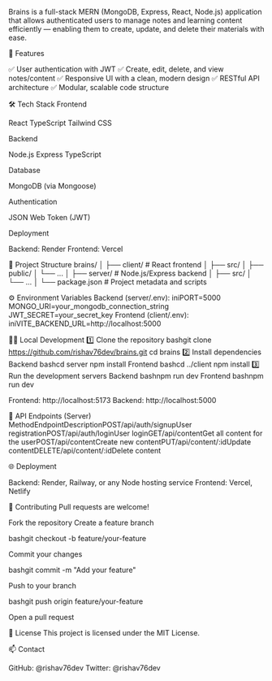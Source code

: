 Brains is a full-stack MERN (MongoDB, Express, React, Node.js) application that allows authenticated users to manage notes and learning content efficiently — enabling them to create, update, and delete their materials with ease.

🚀 Features

✅ User authentication with JWT
✅ Create, edit, delete, and view notes/content
✅ Responsive UI with a clean, modern design
✅ RESTful API architecture
✅ Modular, scalable code structure


🛠️ Tech Stack
Frontend

React
TypeScript
Tailwind CSS

Backend

Node.js
Express
TypeScript

Database

MongoDB (via Mongoose)

Authentication

JSON Web Token (JWT)

Deployment

Backend: Render
Frontend: Vercel


📂 Project Structure
brains/
│
├── client/              # React frontend
│   ├── src/
│   ├── public/
│   └── ...
│
├── server/              # Node.js/Express backend
│   ├── src/
│   └── ...
│
└── package.json         # Project metadata and scripts

⚙️ Environment Variables
Backend (server/.env):
iniPORT=5000
MONGO_URI=your_mongodb_connection_string
JWT_SECRET=your_secret_key
Frontend (client/.env):
iniVITE_BACKEND_URL=http://localhost:5000

🧑‍💻 Local Development
1️⃣ Clone the repository
bashgit clone https://github.com/rishav76dev/brains.git
cd brains
2️⃣ Install dependencies
Backend
bashcd server
npm install
Frontend
bashcd ../client
npm install
3️⃣ Run the development servers
Backend
bashnpm run dev
Frontend
bashnpm run dev

Frontend: http://localhost:5173
Backend: http://localhost:5000


🧪 API Endpoints (Server)
MethodEndpointDescriptionPOST/api/auth/signupUser registrationPOST/api/auth/loginUser loginGET/api/contentGet all content for the userPOST/api/contentCreate new contentPUT/api/content/:idUpdate contentDELETE/api/content/:idDelete content

🌐 Deployment

Backend: Render, Railway, or any Node hosting service
Frontend: Vercel, Netlify


🙌 Contributing
Pull requests are welcome!

Fork the repository
Create a feature branch

bashgit checkout -b feature/your-feature

Commit your changes

bashgit commit -m "Add your feature"

Push to your branch

bashgit push origin feature/your-feature

Open a pull request


📝 License
This project is licensed under the MIT License.

📫 Contact

GitHub: @rishav76dev
Twitter: @rishav76dev
